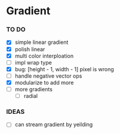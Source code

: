 # Gradient

### TO DO 

- [x] simple linear gradient
- [x] polish linear
- [x] multi color interploation
- [ ] impl wrap type
- [x] bug: [height - 1, width - 1] pixel is wrong
- [ ] handle negative vector ops
- [x] modularize to add more
- [ ] more gradients
    - [ ] radial

### IDEAS

- [ ] can stream gradient by yeilding 